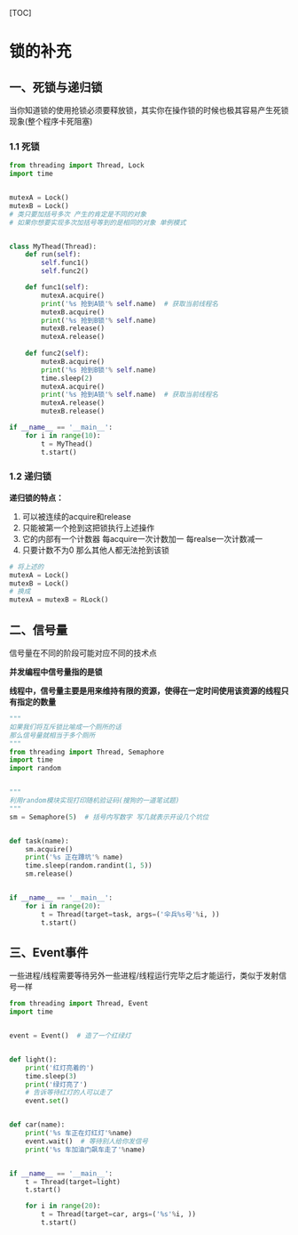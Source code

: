 [TOC]

# 锁的补充

## 一、死锁与递归锁

当你知道锁的使用抢锁必须要释放锁，其实你在操作锁的时候也极其容易产生死锁现象(整个程序卡死阻塞)

### 1.1 死锁

```python
from threading import Thread, Lock
import time


mutexA = Lock()
mutexB = Lock()
# 类只要加括号多次 产生的肯定是不同的对象
# 如果你想要实现多次加括号等到的是相同的对象 单例模式


class MyThead(Thread):
    def run(self):
        self.func1()
        self.func2()

    def func1(self):
        mutexA.acquire()
        print('%s 抢到A锁'% self.name)  # 获取当前线程名
        mutexB.acquire()
        print('%s 抢到B锁'% self.name)
        mutexB.release()
        mutexA.release()
        
    def func2(self):
        mutexB.acquire()
        print('%s 抢到B锁'% self.name)
        time.sleep(2)
        mutexA.acquire()
        print('%s 抢到A锁'% self.name)  # 获取当前线程名
        mutexA.release()
        mutexB.release()

if __name__ == '__main__':
    for i in range(10):
        t = MyThead()
        t.start()
```



### 1.2 递归锁

**递归锁的特点：**	

1. 可以被连续的acquire和release
2. 只能被第一个抢到这把锁执行上述操作
3. 它的内部有一个计数器 每acquire一次计数加一 每realse一次计数减一
4. 只要计数不为0 那么其他人都无法抢到该锁

```python
# 将上述的
mutexA = Lock()
mutexB = Lock()
# 换成
mutexA = mutexB = RLock()
```



## 二、信号量

信号量在不同的阶段可能对应不同的技术点

**并发编程中信号量指的是锁**

**线程中，信号量主要是用来维持有限的资源，使得在一定时间使用该资源的线程只有指定的数量**

```python
"""
如果我们将互斥锁比喻成一个厕所的话
那么信号量就相当于多个厕所
"""
from threading import Thread, Semaphore
import time
import random


"""
利用random模块实现打印随机验证码(搜狗的一道笔试题)
"""
sm = Semaphore(5)  # 括号内写数字 写几就表示开设几个坑位


def task(name):
    sm.acquire()
    print('%s 正在蹲坑'% name)
    time.sleep(random.randint(1, 5))
    sm.release()


if __name__ == '__main__':
    for i in range(20):
        t = Thread(target=task, args=('伞兵%s号'%i, ))
        t.start()
```

## 三、Event事件

一些进程/线程需要等待另外一些进程/线程运行完毕之后才能运行，类似于发射信号一样

```python
from threading import Thread, Event
import time


event = Event()  # 造了一个红绿灯


def light():
    print('红灯亮着的')
    time.sleep(3)
    print('绿灯亮了')
    # 告诉等待红灯的人可以走了
    event.set()


def car(name):
    print('%s 车正在灯红灯'%name)
    event.wait()  # 等待别人给你发信号
    print('%s 车加油门飙车走了'%name)


if __name__ == '__main__':
    t = Thread(target=light)
    t.start()

    for i in range(20):
        t = Thread(target=car, args=('%s'%i, ))
        t.start()
```

